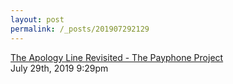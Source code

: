 ```yaml
---
layout: post
permalink: /_posts/201907292129
---
```


<a href=" https://www.payphone-project.com/the-apology-line-revisited.html">
The Apology Line Revisited - The Payphone Project                    </a>

<div id="footer">
<span id="timestamp"> July 29th, 2019 9:29pm </span>
</div>
